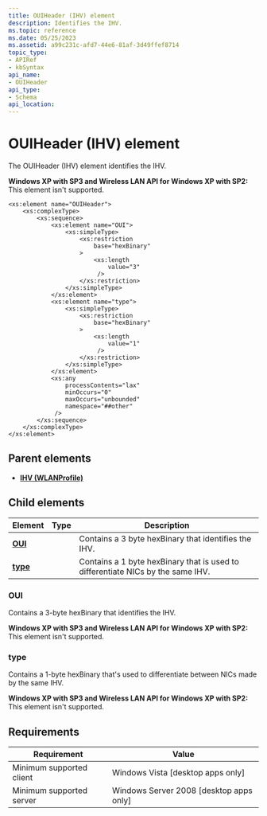 ```yaml
---
title: OUIHeader (IHV) element
description: Identifies the IHV.
ms.topic: reference
ms.date: 05/25/2023
ms.assetid: a99c231c-afd7-44e6-81af-3d49ffef8714
topic_type: 
- APIRef
- kbSyntax
api_name: 
- OUIHeader
api_type: 
- Schema
api_location: 
---
```


# OUIHeader (IHV) element

The OUIHeader (IHV) element identifies the IHV.

**Windows XP with SP3 and Wireless LAN API for Windows XP with SP2:** This element isn't supported.

``` syntax
<xs:element name="OUIHeader">
    <xs:complexType>
        <xs:sequence>
            <xs:element name="OUI">
                <xs:simpleType>
                    <xs:restriction
                        base="hexBinary"
                    >
                        <xs:length
                            value="3"
                         />
                    </xs:restriction>
                </xs:simpleType>
            </xs:element>
            <xs:element name="type">
                <xs:simpleType>
                    <xs:restriction
                        base="hexBinary"
                    >
                        <xs:length
                            value="1"
                         />
                    </xs:restriction>
                </xs:simpleType>
            </xs:element>
            <xs:any
                processContents="lax"
                minOccurs="0"
                maxOccurs="unbounded"
                namespace="##other"
             />
        </xs:sequence>
    </xs:complexType>
</xs:element>
```

## Parent elements

* [**IHV (WLANProfile)**](wlan-profileschema-ihv-wlanprofile-element.md)

## Child elements

| Element | Type | Description |
|-|-|-|
| [**OUI**](#oui) | | Contains a 3 byte hexBinary that identifies the IHV. |
| [**type**](#type) | | Contains a 1 byte hexBinary that is used to differentiate NICs by the same IHV. |

### OUI

Contains a 3-byte hexBinary that identifies the IHV.

**Windows XP with SP3 and Wireless LAN API for Windows XP with SP2:** This element isn't supported.

### type

Contains a 1-byte hexBinary that's used to differentiate between NICs made by the same IHV.

**Windows XP with SP3 and Wireless LAN API for Windows XP with SP2:** This element isn't supported.

## Requirements

| Requirement | Value |
|-|-|
| Minimum supported client | Windows Vista \[desktop apps only\] |
| Minimum supported server | Windows Server 2008 \[desktop apps only\] |
